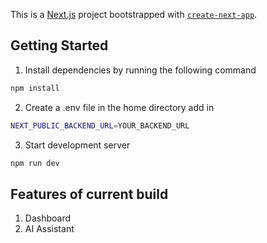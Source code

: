 This is a [Next.js](https://nextjs.org) project bootstrapped with [`create-next-app`](https://nextjs.org/docs/pages/api-reference/create-next-app).

## Getting Started

1. Install dependencies by running the following command

```bash
npm install
```

2. Create a .env file in the home directory add in 

```bash
NEXT_PUBLIC_BACKEND_URL=YOUR_BACKEND_URL
```

3. Start development server

```bash
npm run dev
```

## Features of current build
1. Dashboard
2. AI Assistant 
